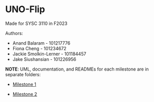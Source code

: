 # UNO-Flip
Made for SYSC 3110 in F2023

Authors:
* Anand Balaram - 101217776
* Fiona Cheng - 101234672
* Jackie Smolkin-Lerner - 101184457
* Jake Siushansian - 101226956

**NOTE**: UML, documentation, and READMEs for each milestone are in separate folders:

- [Milestone 1](./Milestone1-Documentation)

- [Milestone 2](./Milestone2-Documentation)

